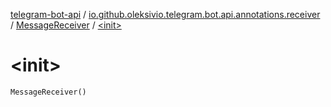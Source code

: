 [telegram-bot-api](../../index.md) / [io.github.oleksivio.telegram.bot.api.annotations.receiver](../index.md) / [MessageReceiver](index.md) / [&lt;init&gt;](./-init-.md)

# &lt;init&gt;

`MessageReceiver()`